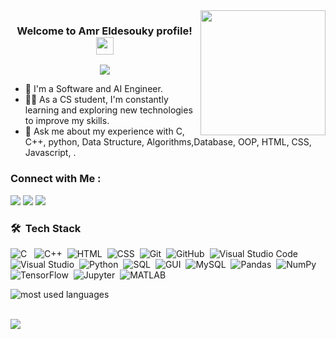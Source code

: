 
<img width="200" align="right" src="https://user-images.githubusercontent.com/77529535/104816402-097a5f80-5843-11eb-9d83-deadb3bb212c.gif?raw=true">

<h3 align="center">
  Welcome to Amr Eldesouky profile!
  <img src="https://media.giphy.com/media/hvRJCLFzcasrR4ia7z/giphy.gif" width="28">
</h3>

<!-- Typing SVG by DenverCoder1 - https://github.com/DenverCoder1/readme-typing-svg --> 

<p align="center">
  <a href="https://github.com/DenverCoder1/readme-typing-svg"><img src="https://readme-typing-svg.herokuapp.com/?lines=AI%20engineer;Always%20learning%20new%20things&font=Fira%20Code&center=true&width=440&height=45&color=f75c7e&vCenter=true&size=22"></a>
</p>



- 🏢 I'm a Software and AI Engineer.
- 👨‍💻 As a CS student, I'm constantly learning and exploring new technologies to improve my skills.
- 💬 Ask me about my experience with C, C++, python, Data Structure, Algorithms,Database, OOP, HTML, CSS, Javascript, .


### Connect with Me :



<a href="https://www.linkedin.com/in/amr-eldesouky-363163256" target="_blank" title="My LinkedIn Account"><img src="https://img.shields.io/badge/-Amr%20ElDesouky-0077B5?style=for-the-badge&logo=Linkedin&logoColor=white"/></a>
<a href="https://www.facebook.com/amro.aldesouky" target="_blank" title="My Facebook Account"><img src="https://img.shields.io/badge/-Amro%20AlDesouky-0077B5?style=for-the-badge&logo=Facebook&logoColor=white"/></a>
<a href="https://codeforces.com/profile/amraldsoqi" target="_blank" title="My Codeforces Account"><img src="https://img.shields.io/badge/-Amr%20AlDesouky-0077B5?style=for-the-badge&logo=Codeforces&logoColor=white"/></a>



### 🛠 &nbsp;Tech Stack
![C](https://img.shields.io/badge/-C-05122A?style=flat&logo=C)&nbsp;&nbsp;
![C++](https://img.shields.io/badge/-C++-05122A?style=flat&logo=C%2B%2B)&nbsp;
![HTML](https://img.shields.io/badge/-HTML-05122A?style=flat&logo=HTML5)&nbsp;
![CSS](https://img.shields.io/badge/-CSS-05122A?style=flat&logo=CSS3&logoColor=1572B6)&nbsp;
![Git](https://img.shields.io/badge/-Git-05122A?style=flat&logo=git)&nbsp;
![GitHub](https://img.shields.io/badge/-GitHub-05122A?style=flat&logo=github)&nbsp;
![Visual Studio Code](https://img.shields.io/badge/-Visual%20Studio%20Code-05122A?style=flat&logo=visual-studio-code&logoColor=007ACC)&nbsp;
![Visual Studio](https://img.shields.io/badge/-Visual%20Studio-05122A?style=flat&logo=visual-studio&logoColor=007ACC)&nbsp;
![Python](https://img.shields.io/badge/-Python-05122A?style=flat&logo=python)&nbsp;
![SQL](https://img.shields.io/badge/-SQL-05122A?style=flat&logo=sqlite)&nbsp;
![GUI](https://img.shields.io/badge/-GUI-05122A?style=flat&logo=gui)&nbsp;
![MySQL](https://img.shields.io/badge/-MySQL-05122A?style=flat&logo=mysql)&nbsp;
![Pandas](https://img.shields.io/badge/-Pandas-05122A?style=flat&logo=pandas)&nbsp;
![NumPy](https://img.shields.io/badge/-NumPy-05122A?style=flat&logo=numpy)&nbsp;
![TensorFlow](https://img.shields.io/badge/-TensorFlow-05122A?style=flat&logo=tensorflow)&nbsp;
![Jupyter](https://img.shields.io/badge/-Jupyter-05122A?style=flat&logo=jupyter)&nbsp;
![MATLAB](https://img.shields.io/badge/-MATLAB-05122A?style=flat&logo=mathworks)&nbsp;



<p align="left">
  <img src="https://i.imgur.com/your-image-id.png" alt="most used languages" />
</p>
<br>
<a href="https://komarev.com/ghpvc/?username=mohammedabdelaleem&style=for-the-badge">
    <img src="https://komarev.com/ghpvc/?username=mohammedabdelaleem&style=for-the-badge">
</a>
